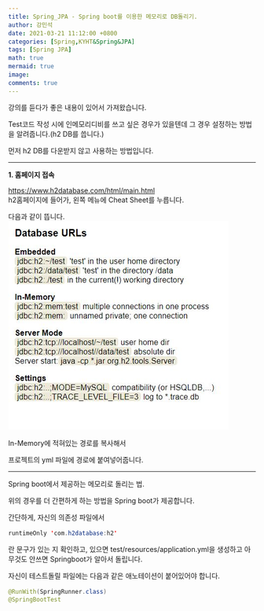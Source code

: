 ```yaml
---
title: Spring_JPA - Spring boot를 이용한 메모리로 DB돌리기.
author: 강민석
date: 2021-03-21 11:12:00 +0800
categories: [Spring,KYHT&Spring&JPA]
tags: [Spring JPA]
math: true
mermaid: true
image: 
comments: true
---
```




강의를 듣다가 좋은 내용이 있어서 가져왔습니다.

Test코드 작성 시에 인메모리디비를 쓰고 싶은 경우가 있을텐데 그 경우 설정하는 방법을 알려줍니다.(h2 DB를 씁니다.)

먼저 h2 DB를 다운받지 않고 사용하는 방법입니다.

-----  


**1. 홈페이지 접속**

<https://www.h2database.com/html/main.html>  
h2홈페이지에 들어가, 왼쪽 메뉴에 Cheat Sheet를 누릅니다.

다음과 같이 뜹니다.
![](/assets/img/sample/SpringJPA/C3/memory.JPG)  

In-Memory에 적혀있는 경로를 복사해서

프로젝트의 yml 파일에 경로에 붙여넣어줍니다.

------

Spring boot에서 제공하는 메모리로 돌리는 법.

위의 경우를 더 간편하게 하는 방법을 Spring boot가 제공합니다.

간단하게, 자신의 의존성 파일에서
```java
runtimeOnly 'com.h2database:h2'
```
란 문구가 있는 지 확인하고, 있으면 test/resources/application.yml을 생성하고 아무것도 안쓰면 Springboot가 알아서 돌립니다.

자신이 테스트돌릴 파일에는 다음과 같은 애노테이션이 붙어있어야 합니다.

```java
@RunWith(SpringRunner.class)
@SpringBootTest
```